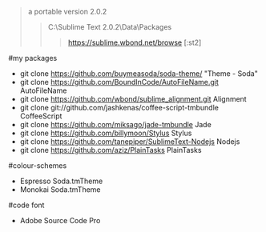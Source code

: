>a portable version 2.0.2
>>C:\Sublime Text 2.0.2\Data\Packages
>>>https://sublime.wbond.net/browse [:st2]

#my packages
* git clone https://github.com/buymeasoda/soda-theme/ "Theme - Soda"
* git clone https://github.com/BoundInCode/AutoFileName.git AutoFileName
* git clone https://github.com/wbond/sublime_alignment.git Alignment
* git clone git://github.com/jashkenas/coffee-script-tmbundle CoffeeScript
* git clone https://github.com/miksago/jade-tmbundle Jade
* git clone https://github.com/billymoon/Stylus Stylus
* git clone https://github.com/tanepiper/SublimeText-Nodejs Nodejs
* git clone https://github.com/aziz/PlainTasks PlainTasks

#colour-schemes
* Espresso Soda.tmTheme
* Monokai Soda.tmTheme

#code font
* Adobe Source Code Pro